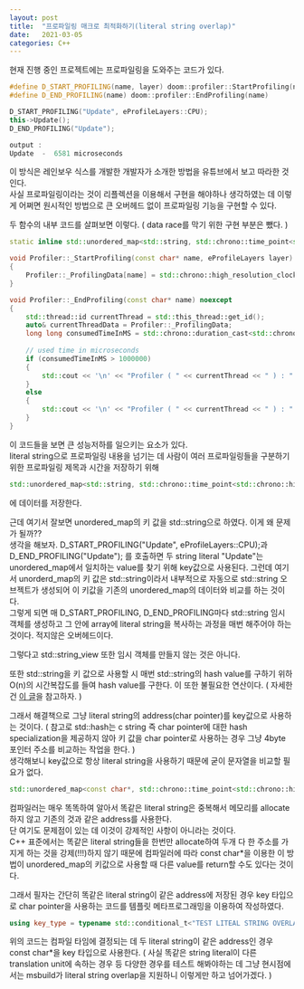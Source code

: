 ```yaml
---
layout: post
title:  "프로파일링 매크로 최적화하기(literal string overlap)"
date:   2021-03-05
categories: C++
---
```


현재 진행 중인 프로젝트에는 프로파일링을 도와주는 코드가 있다. 
```c++
#define D_START_PROFILING(name, layer) doom::profiler::StartProfiling(name, layer)
#define D_END_PROFILING(name) doom::profiler::EndProfiling(name)

D_START_PROFILING("Update", eProfileLayers::CPU);
this->Update();
D_END_PROFILING("Update");

output : 
Update  -  6581 microseconds
```
이 방식은 레인보우 식스를 개발한 개발자가 소개한 방법을 유튜브에서 보고 따라한 것인다.      
사실 프로파일링이라는 것이 리플렉션을 이용해서 구현을 해야하나 생각하였는 데 이렇게 어쩌면 원시적인 방법으로 큰 오버헤드 없이 프로파일링 기능을 구현할 수 있다.       

두 함수의 내부 코드를 살펴보면 이렇다. ( data race를 막기 위한 구현 부분은 뺐다. )     
```c++
static inline std::unordered_map<std::string, std::chrono::time_point<std::chrono::high_resolution_clock>> _ProfilingData{};

void Profiler::_StartProfiling(const char* name, eProfileLayers layer) noexcept
{
    Profiler::_ProfilingData[name] = std::chrono::high_resolution_clock::now();
}

void Profiler::_EndProfiling(const char* name) noexcept
{
    std::thread::id currentThread = std::this_thread::get_id();
    auto& currentThreadData = Profiler::_ProfilingData;
    long long consumedTimeInMS = std::chrono::duration_cast<std::chrono::microseconds>(std::chrono::high_resolution_clock::now() - currentThreadData[name]).count();
	
    // used time in microseconds
    if (consumedTimeInMS > 1000000)
    {
        std::cout << '\n' << "Profiler ( " << currentThread << " ) : " << name << "  -  " << 0.000001 * consumedTimeInMS << " seconds  =  " << consumedTimeInMS << " microseconds" << std::endl;
    }
    else
    {
        std::cout << '\n' << "Profiler ( " << currentThread << " ) : " << name << "  -  " << consumedTimeInMS << " microseconds" << std::endl;
    }
}
```

이 코드들을 보면 큰 성능저하를 일으키는 요소가 있다.     
literal string으로 프로파일링 내용을 넘기는 데 사람이 여러 프로파일링들을 구분하기 위한 프로파일링 제목과 시간을 저장하기 위해  
```c++
std::unordered_map<std::string, std::chrono::time_point<std::chrono::high_resolution_clock>>
```
에 데이터를 저장한다.    

근데 여기서 잘보면 unordered_map의 키 값을 std::string으로 하였다. 이게 왜 문제가 될까??    
생각을 해보자. D_START_PROFILING("Update", eProfileLayers::CPU);과 D_END_PROFILING("Update"); 를 호출하면 두 string literal "Update"는 unordered_map에서 일치하는 value를 찾기 위해 key값으로 사용된다. 그런데 여기서 unorderd_map의 키 값은 std::string이라서 내부적으로 자동으로 std::string 오브젝트가 생성되어 이 키값을 기존의 unordered_map의 데이터와 비교를 하는 것이다.      
그렇게 되면 매 D_START_PROFILING, D_END_PROFILING마다 std::string 임시 객체를 생성하고 그 안에 array에 literal string을 복사하는 과정을 매번 해주어야 하는 것이다. 적지않은 오버헤드이다.     

그렇다고 std::string_view 또한 임시 객체를 만들지 않는 것은 아니다.     

또한 std::string을 키 값으로 사용할 시 매번 std::string의 hash value를 구하기 위하 O(n)의 시간복잡도를 들여 hash value를 구한다. 이 또한 불필요한 연산이다. ( 자세한건 [이 글](https://sungjjinkang.github.io/c++/2021/05/08/unordered_map_vs_map.html)을 참고하자. )         

그래서 해결책으로 그냥 literal string의 address(char pointer)를 key값으로 사용하는 것이다. ( 참고로 std::hash는 c string 즉 char pointer에 대한 hash specialization을 제공하지 않아 키 값을 char pointer로 사용하는 경우 그냥 4byte 포인터 주소를 비교하는 작업을 한다. )      
생각해보니 key값으로 항상 literal string을 사용하기 때문에 굳이 문자열을 비교할 필요가 없다.              
```c++
std::unordered_map<const char*, std::chrono::time_point<std::chrono::high_resolution_clock>> _ProfilingData{};
```     
컴파일러는 매우 똑똑하여 알아서 똑같은 literal string은 중복해서 메모리를 allocate하지 않고 기존의 것과 같은 address를 사용한다.     
단 여기도 문제점이 있는 데 이것이 강제적인 사항이 아니라는 것이다.      
C++ 표준에서는 똑같은 literal string들을 한번만 allocate하여 두개 다 한 주소를 가지게 하는 것을 강제(!!!)하지 않기 때문에 컴파일러에 따라 const char*을 이용한 이 방법이 unordered_map의 키값으로 사용할 때 다른 value를 return할 수도 있다는 것이다.      

그래서 필자는 간단히 똑같은 literal string이 같은 address에 저장된 경우 key 타입으로 char pointer을 사용하는 코드를 템플릿 메타프로그래밍을 이용하여 작성하였다.    
```c++
using key_type = typename std::conditional_t<"TEST LITEAL STRING OVERLAP" == "TEST LITEAL STRING OVERLAP", const char*, std::string>;
```
위의 코드는 컴파일 타임에 결정되는 데 두 literal string이 같은 address인 경우 const char*을 key 타입으로 사용한다. ( 사실 똑같은 string literal이 다른 translation unit에 속하는 경우 등 다양한 경우를 테스트 해봐야하는 데 그냥 현시점에서는 msbuild가 literal string overlap을 지원하니 이렇게만 하고 넘어가겠다. )
